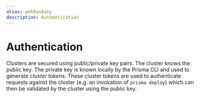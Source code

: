 ```yaml
---
alias: poh9au8ahy
description: Authentication
---
```


# Authentication

Clusters are secured using public/private key pairs. The cluster knows the public key. The private key is known locally by the Prisma CLI and used to generate _cluster tokens_. These cluster tokens are used to authenticate requests against the cluster (e.g. an invokation of `prisma deploy`) which can then be validated by the cluster using the public key.